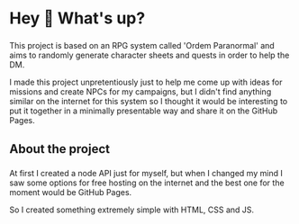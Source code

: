 <h1 align="left">Hey 👋 What's up?</h1>

###

<p align="left">This project is based on an RPG system called 'Ordem Paranormal' and aims to randomly generate character sheets and quests in order to help the DM.</p>
<p align="left">I made this project unpretentiously just to help me come up with ideas for missions and create NPCs for my campaigns, but I didn't find anything similar on the internet for this system so I thought it would be interesting to put it together in a minimally presentable way and share it on the GitHub Pages.</p>

###

<h2 align="left">About the project</h2>

###

<p align="left">At first I created a node API just for myself, but when I changed my mind I saw some options for free hosting on the internet and the best one for the moment would be GitHub Pages.</p>

<p align="left">So I created something extremely simple with HTML, CSS and JS.</p>

###